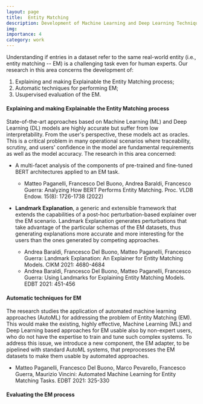 ```yaml
---
layout: page
title:  Entity Matching
description: Development of Machine Learning and Deep Learning Techniques for Entity Matching
img:
importance: 4
category: work
---
```



Understanding if entries in a dataset refer to the same real-world entity (i.e., entity matching -- EM) is a challenging task even for human experts. Our research in this area concerns the development of:

1. Explaining and making Explainable the Entity Matching process;
2. Automatic techniques for performing EM;
3. Usupervised evaluation of the EM.



#### Explaining and making Explainable the Entity Matching process
State-of-the-art approaches based on Machine Learning (ML) and Deep Learning (DL) models are highly accurate but  suffer from low interpretability. From the user's perspective, these models act as oracles. This is a critical problem in many operational scenarios where traceability, scrutiny, and users' confidence in the model are fundamental requirements as well as the model accuracy.
The research in this area concerned:

- A multi-facet analysis of the components of pre-trained and fine-tuned BERT architectures applied to an EM task. 
	- Matteo Paganelli, Francesco Del Buono, Andrea Baraldi, Francesco Guerra:
Analyzing How BERT Performs Entity Matching. Proc. VLDB Endow. 15(8): 1726-1738 (2022)

- **Landmark Explanation**, a generic and extensible framework that extends the capabilities of a post-hoc perturbation-based explainer over the EM scenario. Landmark Explanation generates perturbations that take advantage of the particular schemas of the EM datasets, thus generating explanations more accurate and more interesting for the users than the ones generated by competing approaches.
	- 	Andrea Baraldi, Francesco Del Buono, Matteo Paganelli, Francesco Guerra:
Landmark Explanation: An Explainer for Entity Matching Models. CIKM 2021: 4680-4684
	- 	Andrea Baraldi, Francesco Del Buono, Matteo Paganelli, Francesco Guerra:
Using Landmarks for Explaining Entity Matching Models. EDBT 2021: 451-456


#### Automatic techniques for EM
The research studies the application of automated machine learning approaches (AutoML) for addressing the problem of Entity Matching (EM). This would make the existing, highly effective,
Machine Learning (ML) and Deep Learning based approaches for EM usable also by non-expert users, who do not have the expertise to train and tune such complex systems. To address
this issue, we introduce a new component, the EM adapter, to be pipelined with standard AutoML systems, that preprocesses the EM datasets to make them usable by automated approaches.

- Matteo Paganelli, Francesco Del Buono, Marco Pevarello, Francesco Guerra, Maurizio Vincini:
Automated Machine Learning for Entity Matching Tasks. EDBT 2021: 325-330

#### Evaluating the EM process

